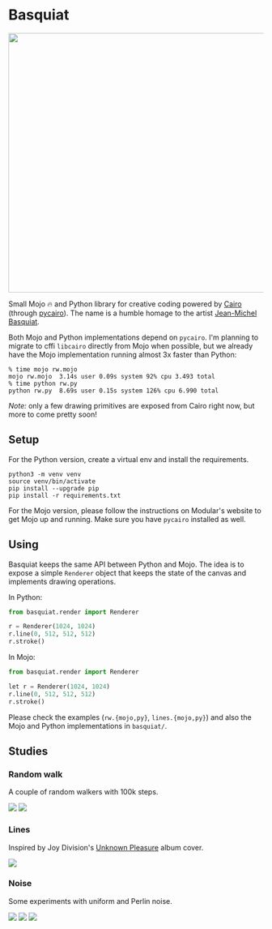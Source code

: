 # Basquiat

<img src="./docs/rw3.jpg" width="512px" />

Small Mojo :fire: and Python library for creative coding powered by
[Cairo](https://www.cairographics.org/) (through [pycairo](https://pycairo.readthedocs.io/en/latest/)).
The name is a humble homage to the artist [Jean-Michel Basquiat](https://en.wikipedia.org/wiki/Jean-Michel_Basquiat).

Both Mojo and Python implementations depend on `pycairo`. I'm planning to migrate
to cffi `libcairo` directly from Mojo when possible, but we already have the
Mojo implementation running almost 3x faster than Python:

```
% time mojo rw.mojo
mojo rw.mojo  3.14s user 0.09s system 92% cpu 3.493 total
% time python rw.py
python rw.py  8.69s user 0.15s system 126% cpu 6.990 total
```

*Note:* only a few drawing primitives are exposed from Cairo right now, but
more to come pretty soon!

## Setup

For the Python version, create a virtual env and install the requirements.

```
python3 -m venv venv
source venv/bin/activate
pip install --upgrade pip
pip install -r requirements.txt
```

For the Mojo version, please follow the instructions on Modular's website
to get Mojo up and running. Make sure you have `pycairo` installed as well.

## Using

Basquiat keeps the same API between Python and Mojo. The idea is to
expose a simple `Renderer` object that keeps the state of the canvas
and implements drawing operations.

In Python:

```python
from basquiat.render import Renderer

r = Renderer(1024, 1024)
r.line(0, 512, 512, 512)
r.stroke()
```

In Mojo:

```python
from basquiat.render import Renderer

let r = Renderer(1024, 1024)
r.line(0, 512, 512, 512)
r.stroke()
```

Please check the examples (`rw.{mojo,py}`, `lines.{mojo,py}`) and
also the Mojo and Python implementations in `basquiat/`.

## Studies

### Random walk

A couple of random walkers with 100k steps.

![](./docs/rw5.jpg)
![](./docs/rw6.jpg)

### Lines

Inspired by Joy Division's [Unknown Pleasure](https://en.wikipedia.org/wiki/Unknown_Pleasures) album cover.

![](./docs/lines.jpg)

### Noise

Some experiments with uniform and Perlin noise.

![](./docs/perlin.jpg)
![](./docs/perlin2.jpg)
![](./docs/noise.jpg)
